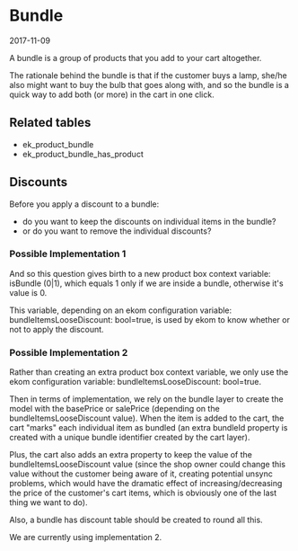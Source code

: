 Bundle
================
2017-11-09


A bundle is a group of products that you add to your cart altogether.

The rationale behind the bundle is that if the customer buys a lamp, she/he also might want to buy
the bulb that goes along with, and so the bundle is a quick way to add both (or more) in the cart in one click.





Related tables
-----------------
- ek_product_bundle
- ek_product_bundle_has_product



Discounts
-----------------

Before you apply a discount to a bundle: 

- do you want to keep the discounts on individual items in the bundle? 
- or do you want to remove the individual discounts?


### Possible Implementation 1

And so this question gives birth to a new product box context variable: isBundle (0|1), which equals 1 only
if we are inside a bundle, otherwise it's value is 0.

This variable, depending on an ekom configuration variable: bundleItemsLooseDiscount: bool=true,
is used by ekom to know whether or not to apply the discount.
 
 
### Possible Implementation 2
Rather than creating an extra product box context variable, we only use the ekom configuration variable:
bundleItemsLooseDiscount: bool=true.

Then in terms of implementation, we rely on the bundle layer to create the model with the basePrice or salePrice (depending
on the bundleItemsLooseDiscount value).
When the item is added to the cart, the cart "marks" each individual item as bundled (an extra bundleId property is created
with a unique bundle identifier created by the cart layer).

Plus, the cart also adds an extra property to keep the value of the bundleItemsLooseDiscount value (since the shop owner
could change this value without the customer being aware of it, creating potential unsync problems, which would 
have the dramatic effect of increasing/decreasing the price of the customer's cart items, which is obviously one of the
last thing we want to do).

Also, a bundle has discount table should be created to round all this.




We are currently using implementation 2.  
